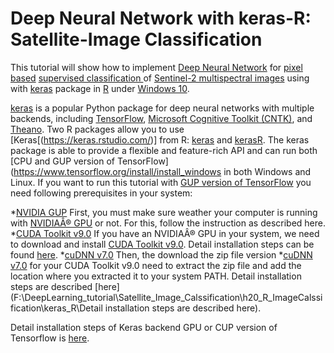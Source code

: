 # Deep Neural Network with keras-R: Satellite-Image Classification

This tutorial  will show how to implement [Deep Neural Network](https://en.wikipedia.org/wiki/Deep_learning) for [pixel based](https://gis.stackexchange.com/questions/237461/distinction-between-pixel-based-and-object-based-classification) [supervised classification ](https://articles.extension.org/pages/40214/whats-the-difference-between-a-supervised-and-unsupervised-image-classification) of [Sentinel-2 multispectral images](https://sentinel.esa.int/web/sentinel/missions/sentinel-2) using with [keras](https://keras.rstudio.com/) package in [R](https://cloud.r-project.org/) under [Windows 10](https://www.microsoft.com/en-us/software-download/windows10).

[keras](https://keras.rstudio.com/) is a popular Python package for deep neural networks with multiple backends, including [TensorFlow](https://www.tensorflow.org/), [Microsoft Cognitive Toolkit (CNTK)](https://docs.microsoft.com/en-us/cognitive-toolkit/), and [Theano](http://deeplearning.net/software/theano/). Two R packages allow you  to use [Keras[(https://keras.rstudio.com/)] from R:  [keras](https://keras.rstudio.com/) and  [kerasR](https://github.com/statsmaths/kerasR). The keras package is able to provide a flexible and feature-rich API and can run both [CPU and GUP version of TensorFlow](https://www.tensorflow.org/install/install_windows  in both Windows and Linux.  If you want to run this tutorial with [GUP version of TensorFlow](https://www.tensorflow.org/install/install_windows) you need following prerequisites in your system:   

*[NVIDIA GUP](https://developer.nvidia.com/cuda-gpus)
First, you must make sure weather your computer is running with [NVIDIAÂ® GPU](https://developer.nvidia.com/cuda-gpus) or not. For this, follow the instruction as described  here.  
*[CUDA Toolkit v9.0](https://developer.nvidia.com/cuda-90-download-archive?target_os=Windows&target_arch=x86_64&target_version=10&target_type=exelocal)
If you have an NVIDIAÂ® GPU in your system, we need to download and install  [CUDA Toolkit v9.0](https://developer.nvidia.com/cuda-90-download-archive?target_os=Windows&target_arch=x86_64&target_version=10&target_type=exelocal). Detail installation steps can be found [here](http://nvidia.custhelp.com/app/answers/detail/a_id/2040/~/identifying-the-graphics-card-model-and-device-id-in-a-pc).
*[cuDNN v7.0](https://developer.nvidia.com/cudnn) 
Then, the download the zip file version 
*[cuDNN v7.0](https://developer.nvidia.com/cudnn) for your CUDA Toolkit v9.0 need to extract the zip file and add the location where you extracted it to your system PATH.  Detail installation steps are described [here](F:\DeepLearning_tutorial\Satellite_Image_Calssification\h20_R_ImageCalssification\keras_R\Detail installation steps are described here). 

Detail installation steps of Keras backend GPU or CUP version of Tensorflow is [here](https://tensorflow.rstudio.com/keras/reference/install_keras.html).
